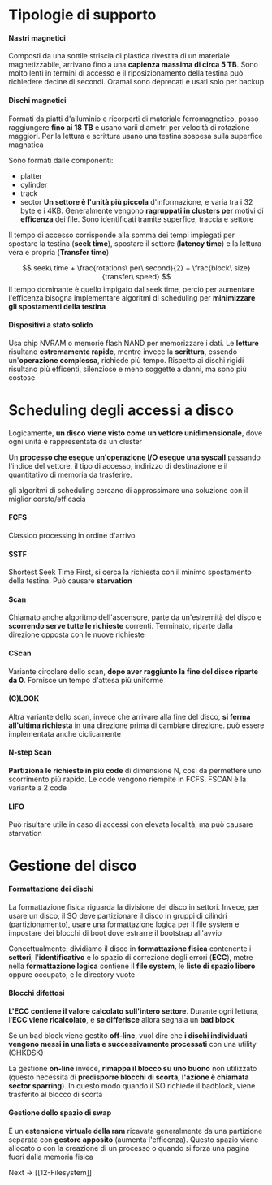 # Tipologie di supporto
#### Nastri magnetici
Composti da una sottile striscia di plastica rivestita di un materiale magnetizzabile, arrivano fino a una **capienza massima di circa 5 TB**. Sono molto lenti in termini di accesso e il riposizionamento della testina può richiedere decine di secondi.
Oramai sono deprecati e usati solo per backup

#### Dischi magnetici
Formati da piatti d'alluminio e ricorperti di materiale ferromagnetico, posso raggiungere **fino ai 18 TB** e usano varii diametri per velocità di rotazione maggiori.
Per la lettura e scrittura usano una testina sospesa sulla superfice magnatica

Sono formati dalle componenti:
- platter
- cylinder
- track 
- sector
**Un settore è l'unità più piccola** d'informazione, e varia tra i 32 byte e i 4KB. Generalmente vengono **ragruppati in clusters per** motivi di **efficenza** dei file.
Sono identificati tramite superfice, traccia e settore

Il tempo di accesso corrisponde alla somma dei tempi impiegati per spostare la testina (**seek time**), spostare il settore (**latency time**) e la lettura vera e propria (**Transfer time**)

$$
seek\ time + \frac{rotations\ per\ second}{2} + \frac{block\ size}{transfer\ speed}
$$
Il tempo dominante è quello impigato dal seek time, perciò per aumentare l'efficenza bisogna implementare algoritmi di scheduling per **minimizzare gli spostamenti della testina**

#### Dispositivi a stato solido
Usa chip NVRAM o memorie flash NAND per memorizzare i dati. Le **letture** risultano **estremamente rapide**, mentre invece la **scrittura**, essendo un'**operazione complessa**, richiede più tempo. 
Rispetto ai dischi rigidi risultano più efficenti, silenziose e meno soggette a danni, ma sono più costose

# Scheduling degli accessi a disco
Logicamente, **un disco viene visto come un vettore unidimensionale**, dove ogni unità è rappresentata da un cluster

Un **processo che esegue un'operazione I/O esegue una syscall** passando l'indice del vettore, il tipo di accesso, indirizzo di destinazione e il quantitativo di memoria da trasferire.

gli algoritmi di scheduling cercano di approssimare una soluzione con il miglior corsto/efficacia

#### FCFS
Classico processing in ordine d'arrivo

#### SSTF
Shortest Seek Time First, si cerca la richiesta con il minimo spostamento della testina.
Può causare **starvation**

#### Scan
Chiamato anche algoritmo dell'ascensore, parte da un'estremità del disco e **scorrendo serve tutte le richieste** correnti. Terminato, riparte dalla direzione opposta con le nuove richieste

#### CScan
Variante circolare dello scan, **dopo aver raggiunto la fine del disco riparte da 0**. Fornisce un tempo d'attesa più uniforme

#### (C)LOOK
Altra variante dello scan, invece che arrivare alla fine del disco, **si ferma all'ultima richiesta** in una direzione prima di cambiare direzione. può essere implementata anche ciclicamente

#### N-step Scan
**Partiziona le richieste in più code** di dimensione N, così da permettere uno scorrimento più rapido. Le code vengono riempite in FCFS. FSCAN è la variante a 2 code

#### LIFO
Può risultare utile in caso di accessi con elevata località, ma può causare starvation

# Gestione del disco
#### Formattazione dei dischi
La formattazione fisica riguarda la divisione del disco in settori. Invece, per usare un disco, il SO deve partizionare il disco in gruppi di cilindri (partizionamento), usare una formattazione logica per il file system e impostare dei blocchi di boot dove estrarre il bootstrap all'avvio

Concettualmente: dividiamo il disco in **formattazione fisica** contenente i **settori**, l'**identificativo** e lo spazio di correzione degli errori (**ECC**), metre nella **formattazione logica** contiene il **file system**, le **liste di spazio libero** oppure occupato, e le directory vuote

#### Blocchi difettosi
**L'ECC contiene il valore calcolato sull'intero settore**. Durante ogni lettura, l'**ECC viene ricalcolato**, e **se differisce** allora segnala un **bad block**

Se un bad block viene gestito **off-line**, vuol dire che **i dischi individuati vengono messi in una lista e successivamente processati** con una utility (CHKDSK)

La gestione **on-line** invece, **rimappa il blocco su uno buono** non utilizzato (questo necessita di **predisporre blocchi di scorta, l'azione è chiamata sector sparring**). In questo modo quando il SO richiede il badblock, viene trasferito al blocco di scorta

#### Gestione dello spazio di swap
È un **estensione virtuale della ram** ricavata generalmente da una partizione separata con **gestore apposito** (aumenta l'efficenza). Questo spazio viene allocato o con la creazione di un processo o quando si forza una pagina fuori dalla memoria fisica


Next -> [[12-Filesystem]]